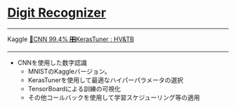 # [Digit Recognizer](https://www.kaggle.com/c/digit-recognizer)

---
Kaggle [🔢CNN 99.4% 🎛️KerasTuner : HV&TB](https://www.kaggle.com/shinichioto/cnn-99-4-kerastuner-hv-tb/data)

---
* CNNを使用した数字認識
  * MNISTのKaggleバージョン。
  * KerasTunerを使用して最適なハイパーパラメータの選択
  * TensorBoardによる訓練の可視化
  * その他コールバックを使用して学習スケジューリング等の適用
